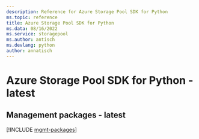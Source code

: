 ```yaml
---
description: Reference for Azure Storage Pool SDK for Python
ms.topic: reference
title: Azure Storage Pool SDK for Python
ms.data: 08/16/2022
ms.service: storagepool
ms.author: antisch
ms.devlang: python
author: annatisch
---
```

# Azure Storage Pool SDK for Python - latest

## Management packages - latest
[!INCLUDE [mgmt-packages](storage-pool-mgmt-index.md)]